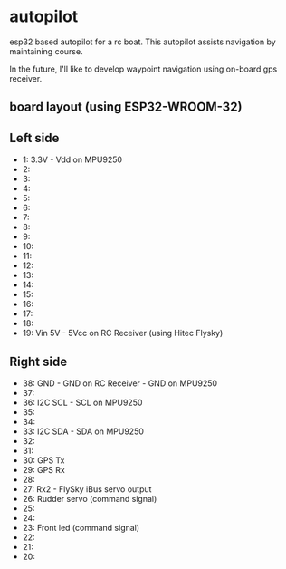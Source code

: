 # autopilot

esp32 based autopilot for a rc boat. This autopilot assists navigation by maintaining course.

In the future, I'll like to develop waypoint navigation using on-board gps receiver.

## board layout (using ESP32-WROOM-32)

## Left side
- 1: 3.3V - Vdd on MPU9250
- 2:
- 3:
- 4:
- 5:
- 6:
- 7:
- 8:
- 9:
- 10:
- 11:
- 12:
- 13:
- 14:
- 15:
- 16:
- 17:
- 18:
- 19: Vin 5V - 5Vcc on RC Receiver (using Hitec Flysky)

## Right side
- 38: GND - GND on RC Receiver - GND on MPU9250
- 37:
- 36: I2C SCL - SCL on MPU9250
- 35:
- 34:
- 33: I2C SDA - SDA on MPU9250
- 32:
- 31:
- 30: GPS Tx
- 29: GPS Rx
- 28:
- 27: Rx2 - FlySky iBus servo output
- 26: Rudder servo (command signal)
- 25:
- 24:
- 23: Front led (command signal)
- 22:
- 21:
- 20:

